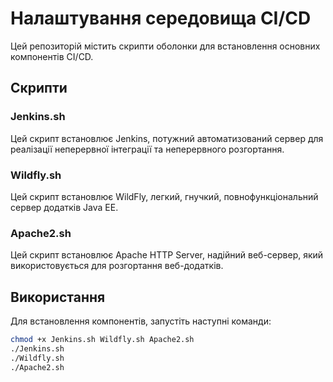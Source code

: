 # Налаштування середовища CI/CD

Цей репозиторій містить скрипти оболонки для встановлення основних компонентів CI/CD.

## Скрипти

### Jenkins.sh

Цей скрипт встановлює Jenkins, потужний автоматизований сервер для реалізації неперервної інтеграції та неперервного розгортання.

### Wildfly.sh

Цей скрипт встановлює WildFly, легкий, гнучкий, повнофункціональний сервер додатків Java EE.

### Apache2.sh

Цей скрипт встановлює Apache HTTP Server, надійний веб-сервер, який використовується для розгортання веб-додатків.

## Використання

Для встановлення компонентів, запустіть наступні команди:

```bash
chmod +x Jenkins.sh Wildfly.sh Apache2.sh
./Jenkins.sh
./Wildfly.sh
./Apache2.sh
